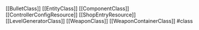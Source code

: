[[BulletClass]]
[[EntityClass]]
[[ComponentClass]]
[[ControllerConfigResource]]
[[ShopEntryResource]]
[[LevelGeneratorClass]]
[[WeaponClass]]
[[WeaponContainerClass]]
#class